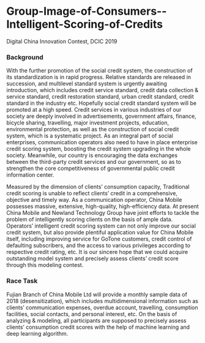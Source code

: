 # Group-Image-of-Consumers--Intelligent-Scoring-of-Credits
Digital China Innovation Contest, DCIC 2019

### Background
With the further promotion of the social credit system, the construction of its standardization is in rapid progress. Relative standards are released in succession, and multilevel standard system is urgently awaiting introduction, which includes credit service standard, credit data collection & service standard, credit restoration standard, urban credit standard, credit standard in the industry etc. Hopefully social credit standard system will be promoted at a high speed. Credit services in various industries of our society are deeply involved in advertisements, government affairs, finance, bicycle sharing, travelling, major investment projects, education, environmental protection, as well as the construction of social credit system, which is a systematic project. As an integral part of social enterprises, communication operators also need to have in place enterprise credit scoring system, boosting the credit system upgrading in the whole society. Meanwhile, our country is encouraging the data exchanges between the third-party credit services and our government, so as to strengthen the core competitiveness of governmental public credit information center.  

Measured by the dimension of clients’ consumption capacity, Traditional credit scoring is unable to reflect clients’ credit in a comprehensive, objective and timely way. As a communication operator, China Mobile possesses massive, extensive, high-quality, high-efficiency data. At present China Mobile and Newland Technology Group have joint efforts to tackle the problem of intelligently scoring clients on the basis of ample data. Operators’ intelligent credit scoring system can not only improve our social credit system, but also provide plentiful application value for China Mobile itself, including improving service for GoTone customers, credit control of defaulting subscribers, and the access to various privileges according to respective credit rating, etc. It is our sincere hope that we could acquire outstanding model system and precisely assess clients’ credit score through this modeling contest. 

### Race Task
Fujian Branch of China Mobile Ltd will provide a monthly sample data of 2018 (desensitization), which includes multidimensional information such as clients’ communication expenses, overdue account, travelling, consumption facilities, social contacts, and personal interest, etc. On the basis of analyzing & modeling, all participants are supposed to precisely assess clients’ consumption credit scores with the help of machine learning and deep learning algorithm.


